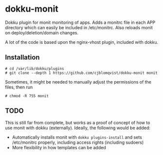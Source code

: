 # dokku-monit
Dokku plugin for monit monitoring of apps. Adds a monitrc file in each APP directory which can easily be included in /etc/monitrc. Also reloads monit on deploy/deletion/domain changes.

A lot of the code is based upon the nginx-vhost plugin, included with dokku.

## Installation
```
# cd /var/lib/dokku/plugins
# git clone --depth 1 https://github.com/cjblomqvist/dokku-monit monit
```

Sometimes, it might be needed to manually adjust the permissions of the files, then run
```
# chmod -R 755 monit
```

## TODO
This is still far from complete, but works as a proof of concept of how to use monit with dokku (externally). Ideally, the following would be added:
* Automatically installs monit with `dokku plugins-install` and sets /etc/monitrc properly, including access rights (including sudoers)
* More flexibility in how templates can be added
